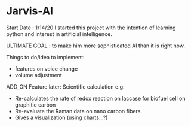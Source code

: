 # Jarvis-AI
Start Date : 1/14/20
I started this project with the intention of learning python and interest in artificial intelligence. 

ULTIMATE GOAL : to make him more sophisticated AI than it is right now. 

Things to do/idea to implement:
- features on voice change
- volume adjustment 

ADD_ON Feature later:
Scientific calculation e.g.
- Re-calculates the rate of redox reaction on laccase for biofuel cell on graphitic carbon 
- Re-evaluate the Raman data on nano carbon fibers. 
- Gives a visualization (using charts...?)
